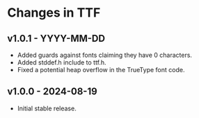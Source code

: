 Changes in TTF
==============

v1.0.1 - YYYY-MM-DD
-------------------

- Added guards against fonts claiming they have 0 characters.
- Added stddef.h include to ttf.h.
- Fixed a potential heap overflow in the TrueType font code.


v1.0.0 - 2024-08-19
-------------------

- Initial stable release.
